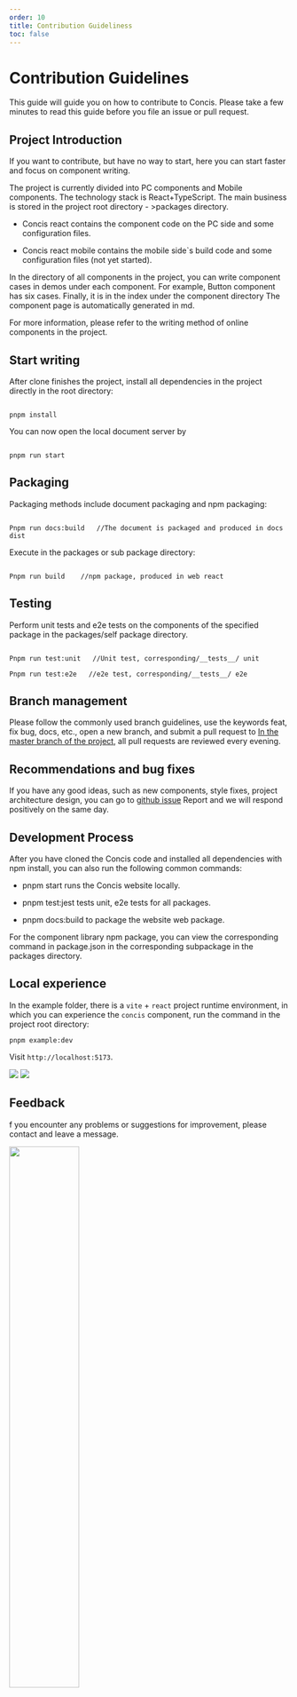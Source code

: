 ```yaml
---
order: 10
title: Contribution Guideliness
toc: false
---
```


# Contribution Guidelines

This guide will guide you on how to contribute to Concis. Please take a few minutes to read this guide before you file an issue or pull request.

## Project Introduction

If you want to contribute, but have no way to start, here you can start faster and focus on component writing.

The project is currently divided into PC components and Mobile components. The technology stack is React+TypeScript. The main business is stored in the project root directory - >packages directory.

- Concis react contains the component code on the PC side and some configuration files.

- Concis react mobile contains the mobile side`s build code and some configuration files (not yet started).

In the directory of all components in the project, you can write component cases in demos under each component. For example, Button component has six cases. Finally, it is in the index under the component directory The component page is automatically generated in md.

For more information, please refer to the writing method of online components in the project.

## Start writing

After clone finishes the project, install all dependencies in the project directly in the root directory:

```

pnpm install

```

You can now open the local document server by

```

pnpm run start

```

## Packaging

Packaging methods include document packaging and npm packaging:

```

Pnpm run docs:build   //The document is packaged and produced in docs dist

```

Execute in the packages or sub package directory:

```

Pnpm run build    //npm package, produced in web react

```

## Testing

Perform unit tests and e2e tests on the components of the specified package in the packages/self package directory.

```

Pnpm run test:unit   //Unit test, corresponding/__tests__/ unit

Pnpm run test:e2e   //e2e test, corresponding/__tests__/ e2e

```

## Branch management

Please follow the commonly used branch guidelines, use the keywords feat, fix bug, docs, etc., open a new branch, and submit a pull request to <a href="https://github.com/fengxinhhh/Concis">In the master branch of the project</a>, all pull requests are reviewed every evening.

## Recommendations and bug fixes

If you have any good ideas, such as new components, style fixes, project architecture design, you can go to <a href="https://github.com/fengxinhhh/Concis/issues">github issue</a> Report and we will respond positively on the same day.

## Development Process

After you have cloned the Concis code and installed all dependencies with npm install, you can also run the following common commands:

- pnpm start runs the Concis website locally.

- pnpm test:jest tests unit, e2e tests for all packages.

- pnpm docs:build to package the website web package.

For the component library npm package, you can view the corresponding command in package.json in the corresponding subpackage in the packages directory.

## Local experience

In the example folder, there is a `vite` + `react` project runtime environment, in which you can experience the `concis` component, run the command in the project root directory:

```
pnpm example:dev
```

Visit `http://localhost:5173`.

<img src="https://concis.org.cn/images/examplepic.jpeg" />

<img src="https://concis.org.cn/images/example-darkpic.jpeg" />

## Feedback

f you encounter any problems or suggestions for improvement, please contact and leave a message.

<img src="https://concis.org.cn/images/wechat-self.jpg" width="50%" />

